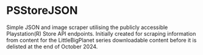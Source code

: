 # PSStoreJSON

Simple JSON and image scraper utilising the publicly accessible Playstation(R) Store API endpoints. Initially created for scraping information from content for the LittleBigPlanet series downloadable content before it is delisted at the end of October 2024.
